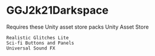 # GGJ2k21Darkspace

Requires these Unity asset store packs
Unity Asset Store

    Realistic Glitches Lite
    Sci-fi Buttons and Panels
    Universal Sound FX
